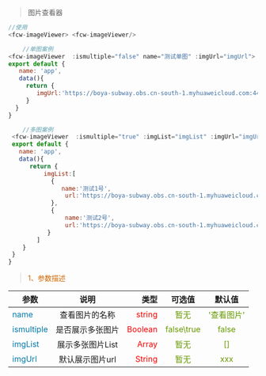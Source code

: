 
> 图片查看器

``` javascript
//使用
<fcw-imageViewer> <fcw-imageViewer/>
```
``` javascript
    //单图案例
<fcw-imageViewer  :ismultiple="false" name="测试单图" :imgUrl="imgUrl">
export default {
   name: 'app',
   data(){
     return {
        imgUrl:'https://boya-subway.obs.cn-south-1.myhuaweicloud.com:443/202005160447560424.jpg'
     }
  }
}

```

``` javascript
    //多图案例
 <fcw-imageViewer  :ismultiple="true" :imgList="imgList" :imgUrl="imgUrl">  </fcw-imageViewer> 
 export default {
   name: 'app',
   data(){
      return {
          imgList:[
            {
               name:'测试1号',
                url:'https://boya-subway.obs.cn-south-1.myhuaweicloud.com:443/202005160447560424.jpg'
            },
            {
                name:'测试2号',
                url:'https://boya-subway.obs.cn-south-1.myhuaweicloud.com:443/202005180437150879.jpg'
           }
        ]
    }
 }
}

```
> <font color=#CD6600>1、参数描述</font>

参数|说明|类型|可选值|默认值
---|:--:|---:|:--:|:--:|
<font color=#0077AA>name</font> | 查看图片的名称 | <font color=red>string</font> | <font color=#669900>暂无 </font> | <font color=#669900>'查看图片'</font>
<font color=#0077AA>ismultiple</font> | 是否展示多张图片 | <font color=red>Boolean</font> |  <font color=#669900>false\true</font>  | <font color=#669900>false</font>
<font color=#0077AA>imgList</font> | 展示多张图片List | <font color=red>Array</font> |  <font color=#669900> 暂无 </font>  | <font color=#669900> [] </font>
<font color=#0077AA>imgUrl</font> | 默认展示图片url | <font color=red>String</font> |  <font color=#669900> 暂无 </font>  | <font color=#669900> xxx </font>





